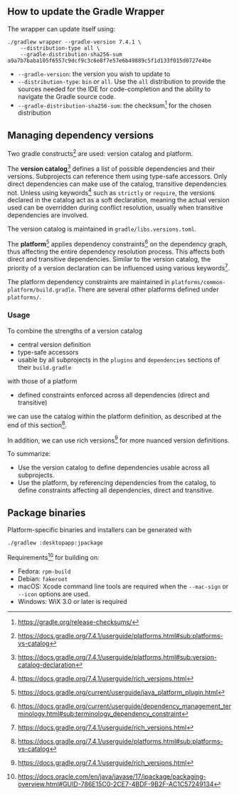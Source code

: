 ## How to update the Gradle Wrapper

The wrapper can update itself using:

```
./gradlew wrapper --gradle-version 7.4.1 \
    --distribution-type all \
    --gradle-distribution-sha256-sum a9a7b7baba105f6557c9dcf9c3c6e8f7e57e6b49889c5f1d133f015d0727e4be
```

- `--gradle-version`: the version you wish to update to
- `--distribution-type`: `bin` or `all`. Use the `all` distribution to provide the sources needed for the IDE for 
code-completion and the ability to navigate the Gradle source code.
- `--gradle-distribution-sha256-sum`: the checksum[^1] for the chosen distribution


## Managing dependency versions

Two gradle constructs[^2] are used: version catalog and platform.

The **version catalog**[^3] defines a list of possible dependencies and their versions. Subprojects can reference them
using type-safe accessors. Only direct dependencies can make use of the catalog, transitive dependencies not. Unless
using keywords[^5] such as `strictly` or `require`, the versions declared in the catalog act as a soft declaration,
meaning the actual version used can be overridden during conflict resolution, usually when transitive dependencies are
involved.

The version catalog is maintained in `gradle/libs.versions.toml`.

The **platform**[^6] applies dependency constraints[^4] on the dependency graph, thus affecting the entire dependency
resolution process. This affects both direct and transitive dependencies. Similar to the version catalog, the priority
of a version declaration can be influenced using various keywords[^5].

The platform dependency constraints are maintained in `platforms/common-platform/build.gradle`. There are several other
platforms defined under `platforms/`.


### Usage

To combine the strengths of a version catalog

- central version definition
- type-safe accessors
- usable by all subprojects in the `plugins` and `dependencies` sections of their `build.gradle`

with those of a platform

- defined constraints enforced across all dependencies (direct and transitive)

we can use the catalog within the platform definition, as described at the end of this section[^2].

In addition, we can use rich versions[^5] for more nuanced version definitions.

To summarize:
- Use the version catalog to define dependencies usable across all subprojects.
- Use the platform, by referencing dependencies from the catalog, to define constraints affecting all dependencies, 
direct and transitive.


## Package binaries

Platform-specific binaries and installers can be generated with

```
./gradlew :desktopapp:jpackage
```

Requirements[^7] for building on:
- Fedora: `rpm-build`
- Debian: `fakeroot`
- macOS: Xcode command line tools are required when the `--mac-sign` or `--icon` options are used.
- Windows: WiX 3.0 or later is required


[^1]: https://gradle.org/release-checksums/
[^2]: https://docs.gradle.org/7.4.1/userguide/platforms.html#sub:platforms-vs-catalog
[^3]: https://docs.gradle.org/7.4.1/userguide/platforms.html#sub:version-catalog-declaration
[^4]: https://docs.gradle.org/current/userguide/dependency_management_terminology.html#sub:terminology_dependency_constraint
[^5]: https://docs.gradle.org/7.4.1/userguide/rich_versions.html
[^6]: https://docs.gradle.org/current/userguide/java_platform_plugin.html
[^7]: https://docs.oracle.com/en/java/javase/17/jpackage/packaging-overview.html#GUID-786E15C0-2CE7-4BDF-9B2F-AC1C57249134